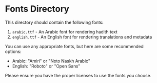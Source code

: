 # Fonts Directory

This directory should contain the following fonts:

1. `arabic.ttf` - An Arabic font for rendering hadith text
2. `english.ttf` - An English font for rendering translations and metadata

You can use any appropriate fonts, but here are some recommended options:

- Arabic: "Amiri" or "Noto Naskh Arabic"
- English: "Roboto" or "Open Sans"

Please ensure you have the proper licenses to use the fonts you choose. 
